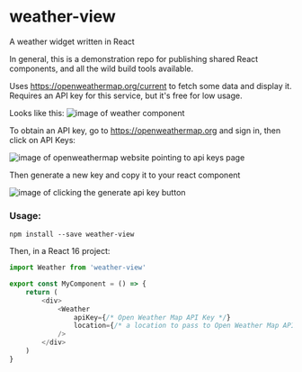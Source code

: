 # weather-view

A weather widget written in React

In general, this is a demonstration repo for publishing shared React components, and all the wild build tools available.

Uses https://openweathermap.org/current to fetch some data and display it. Requires an API key for this service, but it's free for low usage.

Looks like this: ![image of weather component](https://p198.p4.n0.cdn.getcloudapp.com/items/lluJQdbB/Image%202020-06-05%20at%2012.07.22%20AM.png?v=a4e31e2476d45abd78e455152db682c2)

To obtain an API key, go to https://openweathermap.org and sign in, then click on API Keys:

![image of openweathermap website pointing to api keys page](https://p198.p4.n0.cdn.getcloudapp.com/items/Z4uqLlZk/Members%202020-12-03%20at%201.10.36%20PM.jpg?v=6ef1908beafe9b2f3bacc04a7ae2d4a4)

Then generate a new key and copy it to your react component

![image of clicking the generate api key button](https://p198.p4.n0.cdn.getcloudapp.com/items/v1u4D1e1/Members%202020-12-03%20at%201.12.37%20PM.jpg?v=17e066e457a2fdce1b61cd1e32ebaff8)

### Usage:

`npm install --save weather-view`

Then, in a React 16 project:

```javascript
import Weather from 'weather-view'

export const MyComponent = () => {
    return (
        <div>
            <Weather
                apiKey={/* Open Weather Map API Key */}
                location={/* a location to pass to Open Weather Map API */}
            />
        </div>
    )
}
```
